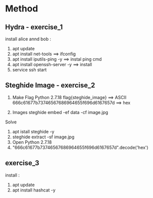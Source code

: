 # Method

## Hydra - exercise_1
install alice annd bob :

1) apt update 
2) apt install net-tools ==> ifconfig
3) apt install iputils-ping -y ==> instal ping cmd
4) apt install openssh-server -y ==> install
5) service ssh start




## Steghide Image - exercise_2

1) Make Flag
Python 2.7.18
flag{steghide_image} ==> ASCII
666c61677b73746567686964655f696d6167657d ==> hex

2) Images 
steghide embed -ef data -cf image.jpg 

Solve
1) apt istall steghide -y
2) steghide extract -sf image.jpg
3) Open Python 2.7.18
4) "666c61677b73746567686964655f696d6167657d".decode('hex')


## exercise_3
install :
1) apt update 
2) apt install hashcat -y
